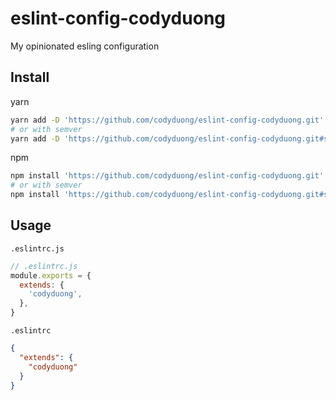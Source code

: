 # eslint-config-codyduong
My opinionated esling configuration

## Install
yarn
```sh
yarn add -D 'https://github.com/codyduong/eslint-config-codyduong.git'
# or with semver
yarn add -D 'https://github.com/codyduong/eslint-config-codyduong.git#semver:v1.0.0'
```
npm
```sh
npm install 'https://github.com/codyduong/eslint-config-codyduong.git' --save-dev
# or with semver
npm install 'https://github.com/codyduong/eslint-config-codyduong.git#semver:v1.0.0' --save-dev
```

## Usage
`.eslintrc.js`
```js
// .eslintrc.js
module.exports = {
  extends: {
    'codyduong',
  },
}
```
`.eslintrc`
```json
{
  "extends": {
    "codyduong"
  }
}
```
